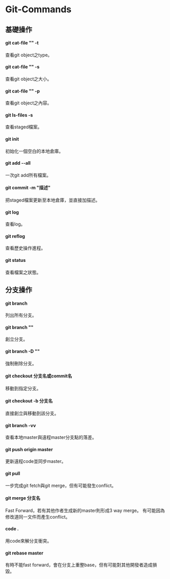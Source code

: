 # Git-Commands

## 基礎操作

#### git cat-file "" -t
查看git object之type。

#### git cat-file "" -s
查看git object之大小。

#### git cat-file "" -p
查看git object之內容。

#### git ls-files -s
查看staged檔案。

#### git init
初始化一個空白的本地倉庫。

#### git add --all
一次git add所有檔案。

#### git commit -m "描述"
把staged檔案更新至本地倉庫，並直接加描述。

#### git log
查看log。

#### git reflog
查看歷史操作進程。

#### git status
查看檔案之狀態。

## 分支操作

#### git branch
列出所有分支。

#### git branch ""
創立分支。

#### git branch -D ""
強制刪除分支。

#### git checkout 分支名或commit名
移動到指定分支。

#### git checkout -b 分支名
直接創立與移動到該分支。

#### git branch -vv
查看本地master與遠程master分支點的落差。

#### git push origin master
更新遠程code並同步master。

#### git pull
一步完成git fetch與git merge，但有可能發生conflict。

#### git merge 分支名
Fast Forward，若有其他作者生成新的master則形成3 way merge。
有可能因為修改道同一文件而產生conflict。

#### code . 
用code來解分支衝突。

#### git rebase master
有時不能fast forward，會在分支上重整base，但有可能對其他開發者造成損毀。
